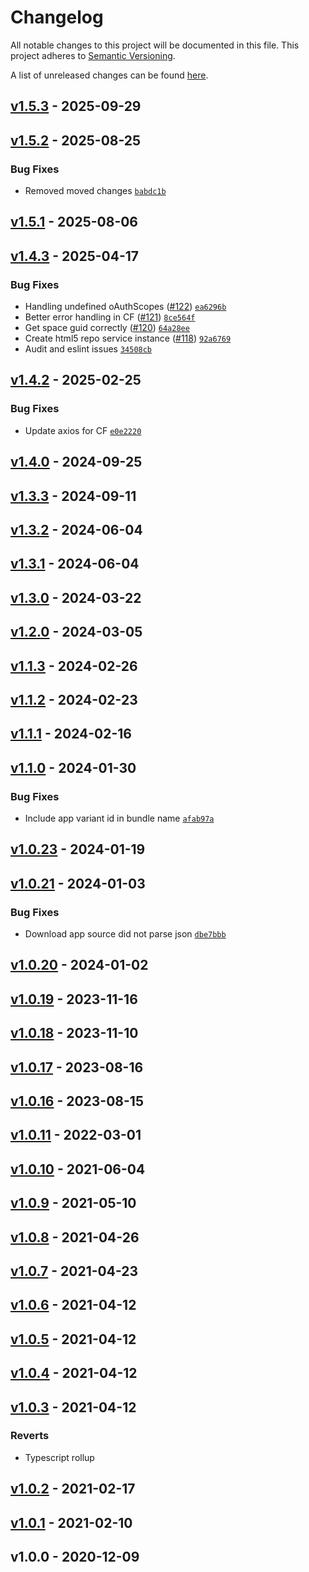 # Changelog
All notable changes to this project will be documented in this file.
This project adheres to [Semantic Versioning](http://semver.org/spec/v2.0.0.html).

A list of unreleased changes can be found [here](https://github.com/SAP/ui5-task-adaptation/compare/v1.5.3...HEAD).

<a name="v1.5.3"></a>
## [v1.5.3] - 2025-09-29

<a name="v1.5.2"></a>
## [v1.5.2] - 2025-08-25
### Bug Fixes
- Removed moved changes [`babdc1b`](https://github.com/SAP/ui5-task-adaptation/commit/babdc1bce8e407b2638e014cfaa4e6547bba10ac)


<a name="v1.5.1"></a>
## [v1.5.1] - 2025-08-06

<a name="v1.4.3"></a>
## [v1.4.3] - 2025-04-17
### Bug Fixes
- Handling undefined oAuthScopes ([#122](https://github.com/SAP/ui5-task-adaptation/issues/122)) [`ea6296b`](https://github.com/SAP/ui5-task-adaptation/commit/ea6296b143e7fcbf8ce3902499be2d4c2fea61a5)
- Better error handling in CF ([#121](https://github.com/SAP/ui5-task-adaptation/issues/121)) [`8ce564f`](https://github.com/SAP/ui5-task-adaptation/commit/8ce564fa847a512f4de341f14b1788bca3075da8)
- Get space guid correctly ([#120](https://github.com/SAP/ui5-task-adaptation/issues/120)) [`64a28ee`](https://github.com/SAP/ui5-task-adaptation/commit/64a28eefc19ecded18bd363c65a8417180200945)
- Create html5 repo service instance ([#118](https://github.com/SAP/ui5-task-adaptation/issues/118)) [`92a6769`](https://github.com/SAP/ui5-task-adaptation/commit/92a6769ea8704ad81bf7e65766c260bb710ab043)
- Audit and eslint issues [`34508cb`](https://github.com/SAP/ui5-task-adaptation/commit/34508cb013f951d68527d7a733a409ed343fe43c)


<a name="v1.4.2"></a>
## [v1.4.2] - 2025-02-25
### Bug Fixes
- Update axios for CF [`e0e2220`](https://github.com/SAP/ui5-task-adaptation/commit/e0e2220d3a7fe429a06e5ca842858de2c559416f)


<a name="v1.4.0"></a>
## [v1.4.0] - 2024-09-25

<a name="v1.3.3"></a>
## [v1.3.3] - 2024-09-11

<a name="v1.3.2"></a>
## [v1.3.2] - 2024-06-04

<a name="v1.3.1"></a>
## [v1.3.1] - 2024-06-04

<a name="v1.3.0"></a>
## [v1.3.0] - 2024-03-22

<a name="v1.2.0"></a>
## [v1.2.0] - 2024-03-05

<a name="v1.1.3"></a>
## [v1.1.3] - 2024-02-26

<a name="v1.1.2"></a>
## [v1.1.2] - 2024-02-23

<a name="v1.1.1"></a>
## [v1.1.1] - 2024-02-16

<a name="v1.1.0"></a>
## [v1.1.0] - 2024-01-30
### Bug Fixes
- Include app variant id in bundle name [`afab97a`](https://github.com/SAP/ui5-task-adaptation/commit/afab97a10867a58b6e96eb4310f288d29773cf66)


<a name="v1.0.23"></a>
## [v1.0.23] - 2024-01-19

<a name="v1.0.21"></a>
## [v1.0.21] - 2024-01-03
### Bug Fixes
- Download app source did not parse json [`dbe7bbb`](https://github.com/SAP/ui5-task-adaptation/commit/dbe7bbba4ac14a36431986658881e087d40e1541)


<a name="v1.0.20"></a>
## [v1.0.20] - 2024-01-02

<a name="v1.0.19"></a>
## [v1.0.19] - 2023-11-16

<a name="v1.0.18"></a>
## [v1.0.18] - 2023-11-10

<a name="v1.0.17"></a>
## [v1.0.17] - 2023-08-16

<a name="v1.0.16"></a>
## [v1.0.16] - 2023-08-15

<a name="v1.0.11"></a>
## [v1.0.11] - 2022-03-01

<a name="v1.0.10"></a>
## [v1.0.10] - 2021-06-04

<a name="v1.0.9"></a>
## [v1.0.9] - 2021-05-10

<a name="v1.0.8"></a>
## [v1.0.8] - 2021-04-26

<a name="v1.0.7"></a>
## [v1.0.7] - 2021-04-23

<a name="v1.0.6"></a>
## [v1.0.6] - 2021-04-12

<a name="v1.0.5"></a>
## [v1.0.5] - 2021-04-12

<a name="v1.0.4"></a>
## [v1.0.4] - 2021-04-12

<a name="v1.0.3"></a>
## [v1.0.3] - 2021-04-12
### Reverts
- Typescript rollup


<a name="v1.0.2"></a>
## [v1.0.2] - 2021-02-17

<a name="v1.0.1"></a>
## [v1.0.1] - 2021-02-10

<a name="v1.0.0"></a>
## v1.0.0 - 2020-12-09

[v1.5.3]: https://github.com/SAP/ui5-task-adaptation/compare/v1.5.2...v1.5.3
[v1.5.2]: https://github.com/SAP/ui5-task-adaptation/compare/v1.5.1...v1.5.2
[v1.5.1]: https://github.com/SAP/ui5-task-adaptation/compare/v1.4.3...v1.5.1
[v1.4.3]: https://github.com/SAP/ui5-task-adaptation/compare/v1.4.2...v1.4.3
[v1.4.2]: https://github.com/SAP/ui5-task-adaptation/compare/v1.4.0...v1.4.2
[v1.4.0]: https://github.com/SAP/ui5-task-adaptation/compare/v1.3.3...v1.4.0
[v1.3.3]: https://github.com/SAP/ui5-task-adaptation/compare/v1.3.2...v1.3.3
[v1.3.2]: https://github.com/SAP/ui5-task-adaptation/compare/v1.3.1...v1.3.2
[v1.3.1]: https://github.com/SAP/ui5-task-adaptation/compare/v1.3.0...v1.3.1
[v1.3.0]: https://github.com/SAP/ui5-task-adaptation/compare/v1.2.0...v1.3.0
[v1.2.0]: https://github.com/SAP/ui5-task-adaptation/compare/v1.1.3...v1.2.0
[v1.1.3]: https://github.com/SAP/ui5-task-adaptation/compare/v1.1.2...v1.1.3
[v1.1.2]: https://github.com/SAP/ui5-task-adaptation/compare/v1.1.1...v1.1.2
[v1.1.1]: https://github.com/SAP/ui5-task-adaptation/compare/v1.1.0...v1.1.1
[v1.1.0]: https://github.com/SAP/ui5-task-adaptation/compare/v1.0.23...v1.1.0
[v1.0.23]: https://github.com/SAP/ui5-task-adaptation/compare/v1.0.21...v1.0.23
[v1.0.21]: https://github.com/SAP/ui5-task-adaptation/compare/v1.0.20...v1.0.21
[v1.0.20]: https://github.com/SAP/ui5-task-adaptation/compare/v1.0.19...v1.0.20
[v1.0.19]: https://github.com/SAP/ui5-task-adaptation/compare/v1.0.18...v1.0.19
[v1.0.18]: https://github.com/SAP/ui5-task-adaptation/compare/v1.0.17...v1.0.18
[v1.0.17]: https://github.com/SAP/ui5-task-adaptation/compare/v1.0.16...v1.0.17
[v1.0.16]: https://github.com/SAP/ui5-task-adaptation/compare/v1.0.11...v1.0.16
[v1.0.11]: https://github.com/SAP/ui5-task-adaptation/compare/v1.0.10...v1.0.11
[v1.0.10]: https://github.com/SAP/ui5-task-adaptation/compare/v1.0.9...v1.0.10
[v1.0.9]: https://github.com/SAP/ui5-task-adaptation/compare/v1.0.8...v1.0.9
[v1.0.8]: https://github.com/SAP/ui5-task-adaptation/compare/v1.0.7...v1.0.8
[v1.0.7]: https://github.com/SAP/ui5-task-adaptation/compare/v1.0.6...v1.0.7
[v1.0.6]: https://github.com/SAP/ui5-task-adaptation/compare/v1.0.5...v1.0.6
[v1.0.5]: https://github.com/SAP/ui5-task-adaptation/compare/v1.0.4...v1.0.5
[v1.0.4]: https://github.com/SAP/ui5-task-adaptation/compare/v1.0.3...v1.0.4
[v1.0.3]: https://github.com/SAP/ui5-task-adaptation/compare/v1.0.2...v1.0.3
[v1.0.2]: https://github.com/SAP/ui5-task-adaptation/compare/v1.0.1...v1.0.2
[v1.0.1]: https://github.com/SAP/ui5-task-adaptation/compare/v1.0.0...v1.0.1
